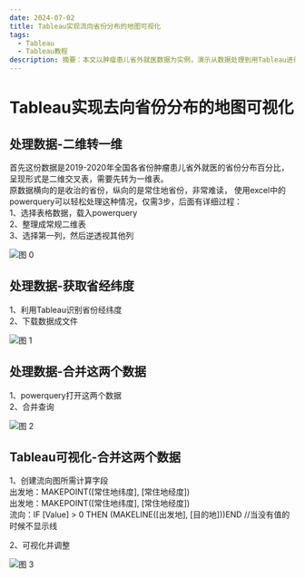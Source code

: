 ```yaml
---
date: 2024-07-02
title: Tableau实现流向省份分布的地图可视化
tags:
  - Tableau
  - Tableau教程
description: 摘要：本文以肿瘤患儿省外就医数据为实例，演示从数据处理到用Tableau进行流向可视化的过程。
---
```


# Tableau实现去向省份分布的地图可视化

## 处理数据-二维转一维

首先这份数据是2019-2020年全国各省份肿瘤患儿省外就医的省份分布百分比，呈现形式是二维交叉表，需要先转为一维表。  
原数据横向的是收治的省份，纵向的是常住地省份，非常难读，
使用excel中的powerquery可以轻松处理这种情况，仅需3步，后面有详细过程：  
1、选择表格数据，载入powerquery  
2、整理成常规二维表  
3、选择第一列，然后逆透视其他列

![图 0](https://pub-833348ee5761457dbfac749bcd651384.r2.dev/datablog/eeaaf4f5554d0d93c542f418451f9428bdb4b46add5785c4fd5da136c431638f.webp)  


## 处理数据-获取省经纬度
1、利用Tableau识别省份经纬度  
2、下载数据成文件

![图 1](https://pub-833348ee5761457dbfac749bcd651384.r2.dev/datablog/8b7e034c6d1f18a59a275993eddeacf580d613ea291315c95ef8fc9314c9bac1.webp)  


## 处理数据-合并这两个数据
1、powerquery打开这两个数据  
2、合并查询

![图 2](https://pub-833348ee5761457dbfac749bcd651384.r2.dev/datablog/5dfc60eb94b3dcfe26698df8f13952f55534646fed22634bc9e05caa8f358093.webp)  


## Tableau可视化-合并这两个数据
1、创建流向图所需计算字段  
出发地：MAKEPOINT([常住地纬度], [常住地经度])  
出发地：MAKEPOINT([常住地纬度], [常住地经度])  
流向：IF [Value] > 0 THEN (MAKELINE([出发地], [目的地]))END   //当没有值的时候不显示线

2、可视化并调整

![图 3](https://pub-833348ee5761457dbfac749bcd651384.r2.dev/datablog/cff862dd1653e19b374f92990ce51a9449a4d4c7ffde9d90d48581e7a75cda00.webp)  



<Comment />